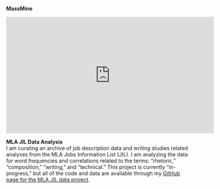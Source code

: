 **MassMine**

<p><iframe width="560" height="315" src="https://www.youtube.com/embed/1J2ywTHhGvU" frameborder="0" allowfullscreen></iframe></p>

**MLA JIL Data Analysis**  
I am curating an archive of job description data and writing studies
related analyses from the MLA Jobs Information List (JIL). I am
analyzing the data for word frequencies and correlations related to the
terms: “rhetoric,” “composition,” “writing,” and “technical.” This
project is currently “in-progress,” but all of the code and data are
available through my [GitHub page for the MLA JIL data
project](https://github.com/aaronbev79/mla_data).
